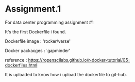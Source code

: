 # Assignment.1
For data center programming assignment #1

It's the first Dockerfile i found.


Dockerfile image : 'rocker/verse'

Docker packacges : 'gapminder'

reference : https://ropenscilabs.github.io/r-docker-tutorial/05-dockerfiles.html

It is uploaded to know how i upload the dockerfile to git-hub.
